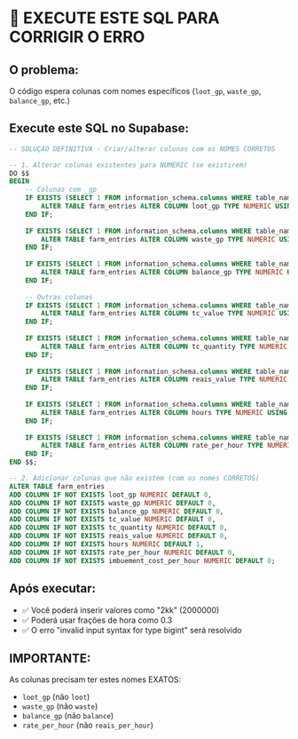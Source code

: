 # 🚨 EXECUTE ESTE SQL PARA CORRIGIR O ERRO

## O problema:
O código espera colunas com nomes específicos (`loot_gp`, `waste_gp`, `balance_gp`, etc.)

## Execute este SQL no Supabase:

```sql
-- SOLUÇÃO DEFINITIVA - Criar/alterar colunas com os NOMES CORRETOS

-- 1. Alterar colunas existentes para NUMERIC (se existirem)
DO $$
BEGIN
    -- Colunas com _gp
    IF EXISTS (SELECT 1 FROM information_schema.columns WHERE table_name = 'farm_entries' AND column_name = 'loot_gp') THEN
        ALTER TABLE farm_entries ALTER COLUMN loot_gp TYPE NUMERIC USING loot_gp::numeric;
    END IF;
    
    IF EXISTS (SELECT 1 FROM information_schema.columns WHERE table_name = 'farm_entries' AND column_name = 'waste_gp') THEN
        ALTER TABLE farm_entries ALTER COLUMN waste_gp TYPE NUMERIC USING waste_gp::numeric;
    END IF;
    
    IF EXISTS (SELECT 1 FROM information_schema.columns WHERE table_name = 'farm_entries' AND column_name = 'balance_gp') THEN
        ALTER TABLE farm_entries ALTER COLUMN balance_gp TYPE NUMERIC USING balance_gp::numeric;
    END IF;
    
    -- Outras colunas
    IF EXISTS (SELECT 1 FROM information_schema.columns WHERE table_name = 'farm_entries' AND column_name = 'tc_value') THEN
        ALTER TABLE farm_entries ALTER COLUMN tc_value TYPE NUMERIC USING tc_value::numeric;
    END IF;
    
    IF EXISTS (SELECT 1 FROM information_schema.columns WHERE table_name = 'farm_entries' AND column_name = 'tc_quantity') THEN
        ALTER TABLE farm_entries ALTER COLUMN tc_quantity TYPE NUMERIC USING tc_quantity::numeric;
    END IF;
    
    IF EXISTS (SELECT 1 FROM information_schema.columns WHERE table_name = 'farm_entries' AND column_name = 'reais_value') THEN
        ALTER TABLE farm_entries ALTER COLUMN reais_value TYPE NUMERIC USING reais_value::numeric;
    END IF;
    
    IF EXISTS (SELECT 1 FROM information_schema.columns WHERE table_name = 'farm_entries' AND column_name = 'hours') THEN
        ALTER TABLE farm_entries ALTER COLUMN hours TYPE NUMERIC USING hours::numeric;
    END IF;
    
    IF EXISTS (SELECT 1 FROM information_schema.columns WHERE table_name = 'farm_entries' AND column_name = 'rate_per_hour') THEN
        ALTER TABLE farm_entries ALTER COLUMN rate_per_hour TYPE NUMERIC USING rate_per_hour::numeric;
    END IF;
END $$;

-- 2. Adicionar colunas que não existem (com os nomes CORRETOS)
ALTER TABLE farm_entries 
ADD COLUMN IF NOT EXISTS loot_gp NUMERIC DEFAULT 0,
ADD COLUMN IF NOT EXISTS waste_gp NUMERIC DEFAULT 0,
ADD COLUMN IF NOT EXISTS balance_gp NUMERIC DEFAULT 0,
ADD COLUMN IF NOT EXISTS tc_value NUMERIC DEFAULT 0,
ADD COLUMN IF NOT EXISTS tc_quantity NUMERIC DEFAULT 0,
ADD COLUMN IF NOT EXISTS reais_value NUMERIC DEFAULT 0,
ADD COLUMN IF NOT EXISTS hours NUMERIC DEFAULT 1,
ADD COLUMN IF NOT EXISTS rate_per_hour NUMERIC DEFAULT 0,
ADD COLUMN IF NOT EXISTS imbuement_cost_per_hour NUMERIC DEFAULT 0;
```

## Após executar:
- ✅ Você poderá inserir valores como "2kk" (2000000)
- ✅ Poderá usar frações de hora como 0.3 
- ✅ O erro "invalid input syntax for type bigint" será resolvido

## IMPORTANTE:
As colunas precisam ter estes nomes EXATOS:
- `loot_gp` (não `loot`)
- `waste_gp` (não `waste`) 
- `balance_gp` (não `balance`)
- `rate_per_hour` (não `reais_per_hour`)
